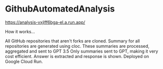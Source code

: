 # GithubAutomatedAnalysis


https://analysis-vxjlff6bga-el.a.run.app/


How it works...

All GitHub repositories that aren't forks are cloned.
Summary for all repositories are generated using cloc.
These summaries are processed, aggregated and sent to GPT 3.5
Only summaries sent to GPT, making it very cost efficient.
Answer is extracted and response is shown.
Deployed on Google Cloud Run.
